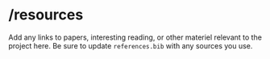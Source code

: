 # /resources

Add any links to papers, interesting reading, or other materiel relevant to the project here. Be sure to update `references.bib` with any sources you use.